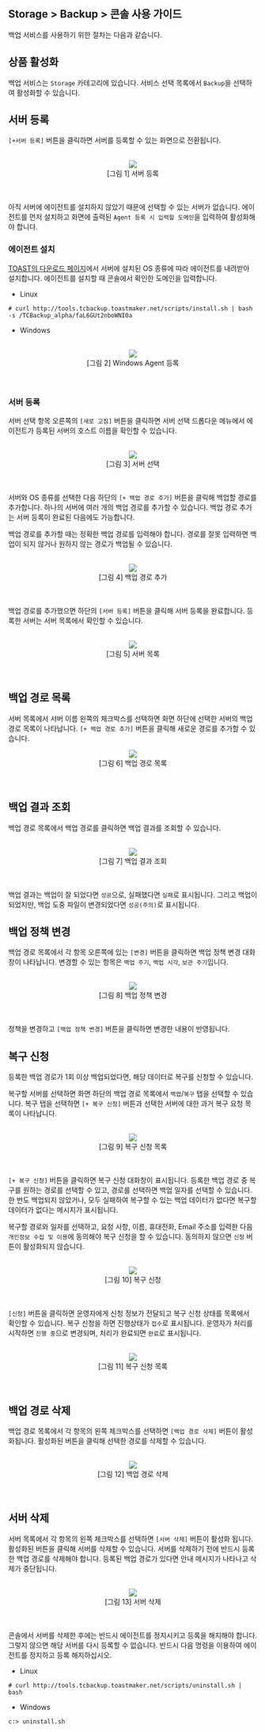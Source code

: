 ## Storage > Backup > 콘솔 사용 가이드

백업 서비스를 사용하기 위한 절차는 다음과 같습니다.

## 상품 활성화
백업 서비스는 `Storage` 카테고리에 있습니다. 서비스 선택 목록에서 `Backup`을 선택하여 활성화할 수 있습니다.


## 서버 등록
`[+서버 등록]` 버튼을 클릭하면 서버를 등록할 수 있는 화면으로 전환됩니다.

<br>
<center>
<img src="http://static.toastoven.net/prod_backup/console_guide/console_guide_01.png"/>
<br>
[그림 1] 서버 등록
</center>
<br>
<br>

아직 서버에 에이전트를 설치하지 않았기 때문에 선택할 수 있는 서버가 없습니다. 에이전트를 먼저 설치하고 화면에 출력된 `Agent 등록 시 입력할 도메인`을 입력하여 활성화해야 합니다.


### 에이전트 설치
[TOAST의 다운로드 페이지](http://docs.cloud.toast.com/ko/Download)에서 서버에 설치된 OS 종류에 따라 에이전트를 내려받아 설치합니다. 에이전트를 설치할 때 콘솔에서 확인한 도메인을 입력합니다.

* Linux

```
# curl http://tools.tcbackup.toastmaker.net/scripts/install.sh | bash -s /TCBackup_alpha/faL6GUt2nboWNI0a
```

* Windows

<br>
<center>
<img src="http://static.toastoven.net/prod_backup/console_guide/console_guide_02.png"/>
<br>
[그림 2] Windows Agent 등록
</center>
<br>
<br>


### 서버 등록
서버 선택 항목 오른쪽의 `[새로 고침]` 버튼을 클릭하면 서버 선택 드롭다운 메뉴에서 에이전트가 등록된 서버의 호스트 이름을 확인할 수 있습니다.

<br>
<center>
<img src="http://static.toastoven.net/prod_backup/console_guide/console_guide_03.png"/>
<br>
[그림 3] 서버 선택
</center>
<br>
<br>

서버와 OS 종류를 선택한 다음 하단의 `[+ 백업 경로 추가]` 버튼을 클릭해 백업할 경로를 추가합니다. 하나의 서버에 여러 개의 백업 경로를 추가할 수 있습니다. 백업 경로 추가는 서버 등록이 완료된 다음에도 가능합니다.

백업 경로를 추가할 때는 정확한 백업 경로를 입력해야 합니다. 경로를 잘못 입력하면 백업이 되지 않거나 원하지 않는 경로가 백업될 수 있습니다.

<br>
<center>
<img src="http://static.toastoven.net/prod_backup/console_guide/console_guide_04.png"/>
<br>
[그림 4] 백업 경로 추가
</center>
<br>
<br>

백업 경로를 추가했으면 하단의 `[서버 등록]` 버튼을 클릭해 서버 등록을 완료합니다. 등록한 서버는 서버 목록에서 확인할 수 있습니다.

<br>
<center>
<img src="http://static.toastoven.net/prod_backup/console_guide/console_guide_05.png"/>
<br>
[그림 5] 서버 목록
</center>
<br>
<br>

## 백업 경로 목록
서버 목록에서 서버 이름 왼쪽의 체크박스를 선택하면 화면 하단에 선택한 서버의 백업 경로 목록이 나타납니다. `[+ 백업 경로 추가]` 버튼을 클릭해 새로운 경로를 추가할 수 있습니다.
<br>
<center>
<img src="http://static.toastoven.net/prod_backup/console_guide/console_guide_06.png"/>
<br>
[그림 6] 백업 경로 목록
</center>
<br>
<br>


## 백업 결과 조회
백업 경로 목록에서 백업 경로를 클릭하면 백업 결과를 조회할 수 있습니다.

<br>
<center>
<img src="http://static.toastoven.net/prod_backup/console_guide/console_guide_07.png"/>
<br>
[그림 7] 백업 결과 조회
</center>
<br>
<br>

백업 결과는 백업이 잘 되었다면 `성공`으로, 실패했다면 `실패`로 표시됩니다. 그리고 백업이 되었지만, 백업 도중 파일이 변경되었다면 `성공(주의)`로 표시됩니다.

## 백업 정책 변경

백업 경로 목록에서 각 항목 오른쪽에 있는 `[변경]` 버튼을 클릭하면 백업 정책 변경 대화창이 나타납니다. 변경할 수 있는 항목은 `백업 주기`, `백업 시각`, `보관 주기`입니다.

<br>
<center>
<img src="http://static.toastoven.net/prod_backup/console_guide/console_guide_08.png"/>
<br>
[그림 8] 백업 정책 변경
</center>
<br>
<br>

정책을 변경하고 `[백업 정책 변경]` 버튼을 클릭하면 변경한 내용이 반영됩니다.


## 복구 신청
등록한 백업 경로가 1회 이상 백업되었다면, 해당 데이터로 복구를 신청할 수 있습니다.

복구할 서버를 선택하면 화면 하단의 백업 경로 목록에서 `백업`/`복구` 탭을 선택할 수 있습니다. 복구 탭을 선택하면 `[+ 복구 신청]` 버튼과 선택한 서버에 대한 과거 복구 요청 목록이 나타납니다.

<br>
<center>
<img src="http://static.toastoven.net/prod_backup/console_guide/console_guide_09.png"/>
<br>
[그림 9] 복구 신청 목록
</center>
<br>
<br>

`[+ 복구 신청]` 버튼을 클릭하면 복구 신청 대화창이 표시됩니다. 등록한 백업 경로 중 복구를 원하는 경로를 선택할 수 있고, 경로를 선택하면 백업 일자를 선택할 수 있습니다. 한 번도 백업되지 않았거나, 모두 실패하여 복구할 수 있는 백업 데이터가 없다면 복구할 데이터가 없다는 메시지가 표시됩니다.

복구할 경로와 일자를 선택하고, 요청 사항, 이름, 휴대전화, Email 주소를 입력한 다음 `개인정보 수집 및 이용`에 동의해야 복구 신청을 할 수 있습니다. 동의하지 않으면 `신청` 버튼이 활성화되지 않습니다.

<br>
<center>
<img src="http://static.toastoven.net/prod_backup/console_guide/console_guide_10.png"/>
<br>
[그림 10] 복구 신청
</center>
<br>
<br>

`[신청]` 버튼을 클릭하면 운영자에게 신청 정보가 전달되고 복구 신청 상태를 목록에서 확인할 수 있습니다. 복구 신청을 하면 진행상태가 `접수`로 표시됩니다. 운영자가 처리를 시작하면 `진행 중`으로 변경되며, 처리가 완료되면 `완료`로 표시됩니다.

<br>
<center>
<img src="http://static.toastoven.net/prod_backup/console_guide/console_guide_11.png"/>
<br>
[그림 11] 복구 신청 목록
</center>
<br>
<br>


## 백업 경로 삭제

백업 경로 목록에서 각 항목의 왼쪽 체크박스를 선택하면 `[백업 경로 삭제]` 버튼이 활성화됩니다. 활성화된 버튼을 클릭해 선택한 경로를 삭제할 수 있습니다.

<br>
<center>
<img src="http://static.toastoven.net/prod_backup/console_guide/console_guide_12.png"/>
<br>
[그림 12] 백업 경로 삭제
</center>
<br>
<br>


## 서버 삭제

서버 목록에서 각 항목의 왼쪽 체크박스를 선택하면 `[서버 삭제]` 버튼이 활성화 됩니다. 활성화된 버튼을 클릭해 서버를 삭제할 수 있습니다. 서버를 삭제하기 전에 반드시 등록한 백업 경로를 삭제해야 합니다. 등록된 백업 경로가 있다면 안내 메시지가 나타나고 삭제가 중단됩니다.

<br>
<center>
<img src="http://static.toastoven.net/prod_backup/console_guide/console_guide_13.png"/>
<br>
[그림 13] 서버 삭제
</center>
<br>
<br>

콘솔에서 서버를 삭제한 후에는 반드시 에이전트를 정지시키고 등록을 해지해야 합니다. 그렇지 않으면 해당 서버를 다시 등록할 수 없습니다. 반드시 다음 명령을 이용하여 에이전트를 정지하고 등록 해지하십시오.

* Linux

```
# curl http://tools.tcbackup.toastmaker.net/scripts/uninstall.sh | bash

```

* Windows

```
c:> uninstall.sh
```
